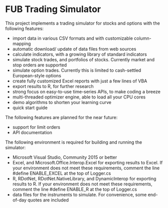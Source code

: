 # FUB Trading Simulator
This project implements a trading simulator for stocks and options with the following features:

* import data in various CSV formats and with customizable column-mapping
* automatic download/ update of data files from web sources
* calculate indicators, with a growing library of standard indicators
* simulate stock trades, and portfolios of stocks. Currently market and stop orders are supported
* simulate option trades. Currently this is limited to cash-settled European-style options
* create fully customized Excel reports with just a few lines of VBA
* export results to R, for further research
* strong focus on easy-to-use time-series APIs, to make coding a breeze
* multi-threaded optimizer engine, able to load all your CPU cores
* demo algorithms to shorten your learning curve
* quick start guide

The following features are planned for the near future:

* support for limit orders
* API documentation

The following environment is required for building and running the simulator:

* Microsoft Visual Studio, Community 2015 or better
* Excel, and Microsoft.Office.Interop.Excel for exporting results to Excel. If your environment does not meet these requirements, comment the line #define ENABLE_EXCEL at the top of Logger.cs
* R, RDotNet, RDotNet.NativeLibrary, and DynamicInterop for exporting results to R. If your environment does not meet these requirements, comment the line #define ENABLE_R at the top of Logger.cs
* data files for the instruments to simulate. For convenience, some end-of-day quotes are included


